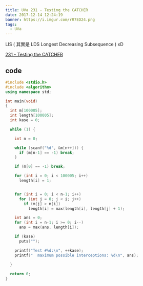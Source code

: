 ```yaml
---
title: UVa 231 - Testing the CATCHER
date: 2017-12-14 12:24:19
banner: https://i.imgur.com/rR7ED24.png
tags:
  - UVa
---
```


LIS ( 其實是 LDS Longest Decreasing Subsequence ) xD

<!--more-->

[231 - Testing the CATCHER](https://uva.onlinejudge.org/external/2/231.pdf)

## code

``` c++
#include <stdio.h>
#include <algorithm>
using namespace std;

int main(void)
{
  int m[100005];
  int length[100005];
  int kase = 0;

  while (1) {

    int n = 0;

    while (scanf("%d", &m[n++])) {
      if (m[n-1] == -1) break;
    }

    if (m[0] == -1) break;

    for (int i = 0; i < 100005; i++)
      length[i] = 1;


    for (int i = 0; i < n-1; i++)
      for (int j = 0; j < i; j++)
        if (m[j] > m[i])
          length[i] = max(length[i], length[j] + 1);

    int ans = 0;
    for (int i = n-1; i >= 0; i--)
      ans = max(ans, length[i]);

    if (kase)
      puts("");

    printf("Test #%d:\n", ++kase);
    printf("  maximum possible interceptions: %d\n", ans);

  }
  
  return 0;
}
```
